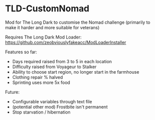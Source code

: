 # TLD-CustomNomad
Mod for The Long Dark to customise the Nomad challenge (primarily to make it harder and more suitable for veterans)

Requires The Long Dark Mod Loader: https://github.com/zeobviouslyfakeacc/ModLoaderInstaller

Features so far:
* Days required raised from 3 to 5 in each location
* Difficulty raised from Voyageur to Stalker
* Ability to choose start region, no longer start in the farmhouse
* Clothing repair % halved
* Sprinting uses more 5x food

Future:
* Configurable variables through text file
* (potential other mod) Frostbite isn't permanent
* Stop starvation / hibernation
